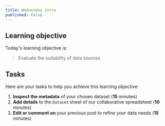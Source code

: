 ```yaml
---
title: Wednesday intro
published: false
---
```


## Learning objective
Today's learning objective is:

> Evaluate the suitability of data sources

## Tasks
Here are your tasks to help you achieve this learning objective:
1. **Inspect the metadata** of your chosen dataset (**15** minutes)
2. **Add details** to the `Dataset` sheet of our collaborative spreadsheet (**10** minutes)
3. **Edit or comment on** your previous post to refine your data needs (**15** minutes)

